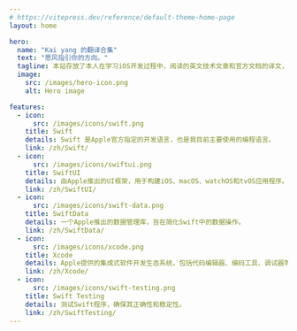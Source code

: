 ```yaml
---
# https://vitepress.dev/reference/default-theme-home-page
layout: home

hero:
  name: "Kai yang 的翻译合集"
  text: "愿风指引你的方向。"
  tagline: 本站存放了本人在学习iOS开发过程中，阅读的英文技术文章和官方文档的译文，同时也作为自己学习时的笔记。
  image:
    src: /images/hero-icon.png
    alt: Hero image

features:
  - icon:
      src: /images/icons/swift.png
    title: Swift
    details: Swift 是Apple官方指定的开发语言，也是我目前主要使用的编程语言。
    link: /zh/Swift/
  - icon:
      src: /images/icons/swiftui.png
    title: SwiftUI
    details: 由Apple推出的UI框架，用于构建iOS、macOS、watchOS和tvOS应用程序。
    link: /zh/SwiftUI/
  - icon:
      src: /images/icons/swift-data.png
    title: SwiftData
    details: 一个Apple推出的数据管理库，旨在简化Swift中的数据操作。
    link: /zh/SwiftData/
  - icon:
      src: /images/icons/xcode.png
    title: Xcode
    details: Apple提供的集成式软件开发生态系统，包括代码编辑器、编码工具、调试器等。
    link: /zh/Xcode/
  - icon:
      src: /images/icons/swift-testing.png
    title: Swift Testing
    details: 测试Swift程序，确保其正确性和稳定性。
    link: /zh/SwiftTesting/
---
```

